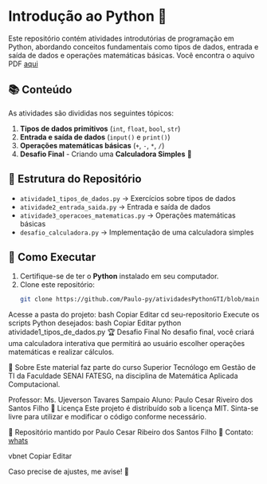 # Introdução ao Python 🐍

Este repositório contém atividades introdutórias de programação em Python, abordando conceitos fundamentais como tipos de dados, entrada e saída de dados e operações matemáticas básicas. Você encontra o aquivo PDF [aqui](https://github.com/Paulo-py/atividadesPythonGTI/blob/main/PDFs/Atividade%201.pdf)

## 📚 Conteúdo  

As atividades são divididas nos seguintes tópicos:

1. **Tipos de dados primitivos** (`int`, `float`, `bool`, `str`)  
2. **Entrada e saída de dados** (`input()` e `print()`)  
3. **Operações matemáticas básicas** (`+`, `-`, `*`, `/`)  
4. **Desafio Final** - Criando uma **Calculadora Simples** 🧮  

## 📌 Estrutura do Repositório  

- `atividade1_tipos_de_dados.py` → Exercícios sobre tipos de dados  
- `atividade2_entrada_saida.py` → Entrada e saída de dados  
- `atividade3_operacoes_matematicas.py` → Operações matemáticas básicas  
- `desafio_calculadora.py` → Implementação de uma calculadora simples  

## 🚀 Como Executar  

1. Certifique-se de ter o **Python** instalado em seu computador.  
2. Clone este repositório:  
   ```bash
   git clone https://github.com/Paulo-py/atividadesPythonGTI/blob/main/atividade1.ipynb
Acesse a pasta do projeto:
bash
Copiar
Editar
cd seu-repositorio
Execute os scripts Python desejados:
bash
Copiar
Editar
python atividade1_tipos_de_dados.py
🏆 Desafio Final
No desafio final, você criará uma calculadora interativa que permitirá ao usuário escolher operações matemáticas e realizar cálculos.

🏫 Sobre
Este material faz parte do curso Superior Tecnólogo em Gestão de TI da Faculdade SENAI FATESG, na disciplina de Matemática Aplicada Computacional.

Professor: Ms. Ujeverson Tavares Sampaio
Aluno: Paulo Cesar Riveiro dos Santos Filho
📜 Licença
Este projeto é distribuído sob a licença MIT. Sinta-se livre para utilizar e modificar o código conforme necessário.

🔗 Repositório mantido por Paulo Cesar Ribeiro dos Santos Filho
📧 Contato: [whats](https://wa.me/qr/FYV6HPYYOQJNJ1)

vbnet
Copiar
Editar

Caso precise de ajustes, me avise! 🚀
